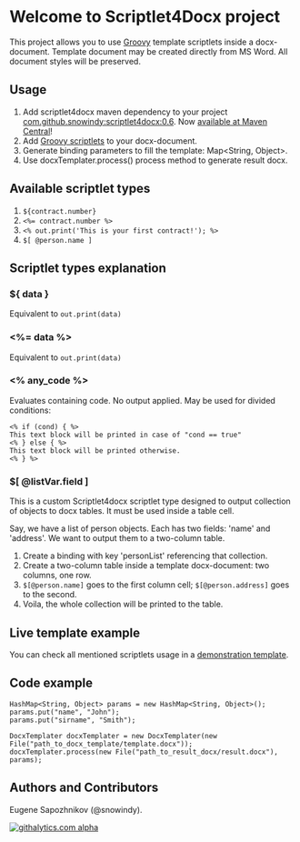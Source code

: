 # Welcome to Scriptlet4Docx project
This project allows you to use [Groovy](http://groovy.codehaus.org/) template scriptlets inside a docx-document. Template document may be created directly from MS Word. All document styles will be preserved.

## Usage
1. Add scriptlet4docx maven dependency to your project [com.github.snowindy:scriptlet4docx:0.6](http://search.maven.org/#search|ga|1|scriptlet4docx). Now [available at Maven Central](http://search.maven.org/#search|ga|1|scriptlet4docx)!
2. Add [Groovy scriptlets](http://groovy.codehaus.org/Groovy+Templates) to your docx-document.
3. Generate binding parameters to fill the template: Map&lt;String, Object&gt;.
4. Use docxTemplater.process() process method to generate result docx.

## Available scriptlet types

1. ```${contract.number}```
2. ```<%= contract.number %>```
3. ```<% out.print('This is your first contract!'); %>```
4. ```$[ @person.name ]```

## Scriptlet types explanation
### ${ data }
Equivalent to ```out.print(data)```
### &lt;%= data %&gt;
Equivalent to ```out.print(data)```
### &lt;% any_code %&gt;
Evaluates containing code. No output applied.
May be used for divided conditions:

```
<% if (cond) { %>
This text block will be printed in case of "cond == true"
<% } else { %>
This text block will be printed otherwise.
<% } %>
```
### $[ @listVar.field ]
This is a custom Scriptlet4docx scriptlet type designed to output collection of objects to docx tables. It must be used inside a table cell.

Say, we have a list of person objects. Each has two fields: 'name' and 'address'. We want to output them to a two-column table.

1. Create a binding with key 'personList' referencing that collection.
2. Create a two-column table inside a template docx-document: two columns, one row.
3. ```$[@person.name]``` goes to the first column cell; ```$[@person.address]``` goes to the second.
4. Voila, the whole collection will be printed to the table.

## Live template example 
You can check all mentioned scriptlets usage in a [demonstration template](https://github.com/snowindy/scriptlet4docx/blob/master/documentation/examples/template-example.docx).

## Code example
```
HashMap<String, Object>	params = new HashMap<String, Object>();
params.put("name", "John");
params.put("sirname", "Smith");

DocxTemplater docxTemplater = new DocxTemplater(new File("path_to_docx_template/template.docx"));
docxTemplater.process(new File("path_to_result_docx/result.docx"), params);
```

## Authors and Contributors
Eugene Sapozhnikov (@snowindy).


[![githalytics.com alpha](https://cruel-carlota.pagodabox.com/0383d29cb8a1af9f9b8fc569d130fc25 "githalytics.com")](http://githalytics.com/snowindy/scriptlet4docx)